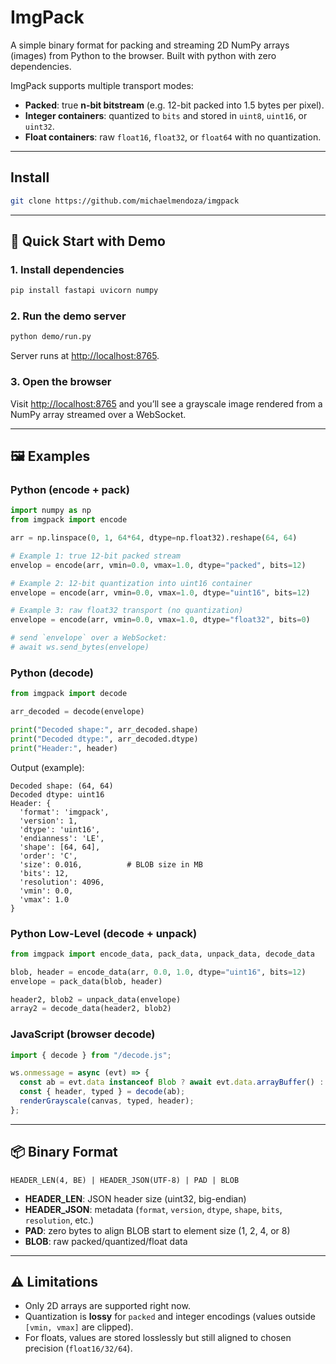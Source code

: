 # ImgPack

A simple binary format for packing and streaming 2D NumPy arrays (images) from Python to the browser. Built with python with zero dependencies.

ImgPack supports multiple transport modes:

* **Packed**: true **n-bit bitstream** (e.g. 12-bit packed into 1.5 bytes per pixel).
* **Integer containers**: quantized to `bits` and stored in `uint8`, `uint16`, or `uint32`.
* **Float containers**: raw `float16`, `float32`, or `float64` with no quantization.

---

## Install

```bash
git clone https://github.com/michaelmendoza/imgpack
```

---

## 🚀 Quick Start with Demo

### 1. Install dependencies

```bash
pip install fastapi uvicorn numpy
```

### 2. Run the demo server

```bash
python demo/run.py
```

Server runs at [http://localhost:8765](http://localhost:8765).

### 3. Open the browser

Visit [http://localhost:8765](http://localhost:8765) and you’ll see a grayscale image rendered from a NumPy array streamed over a WebSocket.

---

## 🖼 Examples

### Python (encode + pack)

```python
import numpy as np
from imgpack import encode

arr = np.linspace(0, 1, 64*64, dtype=np.float32).reshape(64, 64)

# Example 1: true 12-bit packed stream
envelop = encode(arr, vmin=0.0, vmax=1.0, dtype="packed", bits=12)

# Example 2: 12-bit quantization into uint16 container
envelope = encode(arr, vmin=0.0, vmax=1.0, dtype="uint16", bits=12)

# Example 3: raw float32 transport (no quantization)
envelope = encode(arr, vmin=0.0, vmax=1.0, dtype="float32", bits=0)

# send `envelope` over a WebSocket:
# await ws.send_bytes(envelope)
```

### Python (decode)

```python
from imgpack import decode

arr_decoded = decode(envelope)

print("Decoded shape:", arr_decoded.shape)
print("Decoded dtype:", arr_decoded.dtype)
print("Header:", header)
```

Output (example):

```
Decoded shape: (64, 64)
Decoded dtype: uint16
Header: {
  'format': 'imgpack',
  'version': 1,
  'dtype': 'uint16',
  'endianness': 'LE',
  'shape': [64, 64],
  'order': 'C',
  'size': 0.016,          # BLOB size in MB
  'bits': 12,
  'resolution': 4096,
  'vmin': 0.0,
  'vmax': 1.0
}
```

### Python Low-Level (decode + unpack) 
```python
from imgpack import encode_data, pack_data, unpack_data, decode_data

blob, header = encode_data(arr, 0.0, 1.0, dtype="uint16", bits=12)
envelope = pack_data(blob, header)

header2, blob2 = unpack_data(envelope)
array2 = decode_data(header2, blob2)
```

### JavaScript (browser decode)

```js
import { decode } from "/decode.js";

ws.onmessage = async (evt) => {
  const ab = evt.data instanceof Blob ? await evt.data.arrayBuffer() : evt.data;
  const { header, typed } = decode(ab);
  renderGrayscale(canvas, typed, header);
};
```

---

## 📦 Binary Format

```
HEADER_LEN(4, BE) | HEADER_JSON(UTF-8) | PAD | BLOB
```

* **HEADER\_LEN**: JSON header size (uint32, big-endian)
* **HEADER\_JSON**: metadata (`format`, `version`, `dtype`, `shape`, `bits`, `resolution`, etc.)
* **PAD**: zero bytes to align BLOB start to element size (1, 2, 4, or 8)
* **BLOB**: raw packed/quantized/float data

---

## ⚠️ Limitations

* Only 2D arrays are supported right now.
* Quantization is **lossy** for `packed` and integer encodings (values outside `[vmin, vmax]` are clipped).
* For floats, values are stored losslessly but still aligned to chosen precision (`float16/32/64`).

